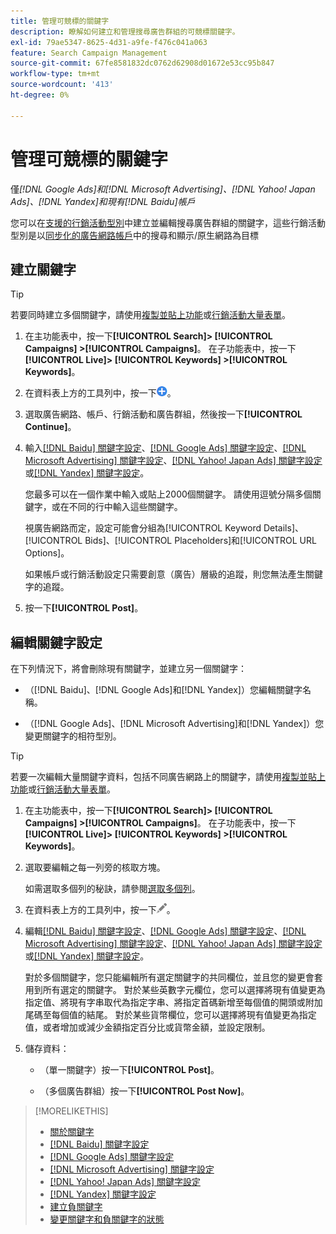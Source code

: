 ```yaml
---
title: 管理可競標的關鍵字
description: 瞭解如何建立和管理搜尋廣告群組的可競標關鍵字。
exl-id: 79ae5347-8625-4d31-a9fe-f476c041a063
feature: Search Campaign Management
source-git-commit: 67fe8581832dc0762d62908d01672e53cc95b847
workflow-type: tm+mt
source-wordcount: '413'
ht-degree: 0%

---
```


# 管理可競標的關鍵字

僅&#x200B;*[!DNL Google Ads]和[!DNL Microsoft Advertising]、[!DNL Yahoo! Japan Ads]、[!DNL Yandex]和現有[!DNL Baidu]帳戶*

您可以在[支援的行銷活動型別](/help/search-social-commerce/introduction/supported-inventory.md)中建立並編輯搜尋廣告群組的關鍵字，這些行銷活動型別是以[同步化的廣告網路帳戶](/help/search-social-commerce/campaign-management/accounts/ad-network-account-about.md)中的搜尋和顯示/原生網路為目標

## 建立關鍵字

>[!TIP]
>
>若要同時建立多個關鍵字，請使用[複製並貼上功能](/help/search-social-commerce/campaign-management/campaigns/copy-paste.md)或[行銷活動大量表單](/help/search-social-commerce/campaign-management/bulksheets/bulksheet-about.md)。

1. 在主功能表中，按一下&#x200B;**[!UICONTROL Search]> [!UICONTROL Campaigns] >[!UICONTROL Campaigns]**。 在子功能表中，按一下&#x200B;**[!UICONTROL Live]> [!UICONTROL Keywords] >[!UICONTROL Keywords]**。

1. 在資料表上方的工具列中，按一下![建立](/help/search-social-commerce/assets/add.png "建立")。

1. 選取廣告網路、帳戶、行銷活動和廣告群組，然後按一下&#x200B;**[!UICONTROL Continue]**。

1. 輸入[[!DNL Baidu] 關鍵字設定](keyword-settings-baidu.md)、[[!DNL Google Ads] 關鍵字設定](keyword-settings-google.md)、[[!DNL Microsoft Advertising] 關鍵字設定](keyword-settings-microsoft.md)、[[!DNL Yahoo! Japan Ads] 關鍵字設定](keyword-settings-yahoo-japan.md)或[[!DNL Yandex] 關鍵字設定](keyword-settings-yandex.md)。

   您最多可以在一個作業中輸入或貼上2000個關鍵字。 請使用逗號分隔多個關鍵字，或在不同的行中輸入這些關鍵字。

   視廣告網路而定，設定可能會分組為[!UICONTROL Keyword Details]、[!UICONTROL Bids]、[!UICONTROL Placeholders]和[!UICONTROL URL Options]。

   如果帳戶或行銷活動設定只需要創意（廣告）層級的追蹤，則您無法產生關鍵字的追蹤。

1. 按一下&#x200B;**[!UICONTROL Post]**。

## 編輯關鍵字設定

在下列情況下，將會刪除現有關鍵字，並建立另一個關鍵字：

* （[!DNL Baidu]、[!DNL Google Ads]和[!DNL Yandex]）您編輯關鍵字名稱。

* （[!DNL Google Ads]、[!DNL Microsoft Advertising]和[!DNL Yandex]）您變更關鍵字的相符型別。

>[!TIP]
>
>若要一次編輯大量關鍵字資料，包括不同廣告網路上的關鍵字，請使用[複製並貼上功能](/help/search-social-commerce/campaign-management/campaigns/copy-paste.md)或[行銷活動大量表單](/help/search-social-commerce/campaign-management/bulksheets/bulksheet-about.md)。

1. 在主功能表中，按一下&#x200B;**[!UICONTROL Search]> [!UICONTROL Campaigns] >[!UICONTROL Campaigns]**。 在子功能表中，按一下&#x200B;**[!UICONTROL Live]> [!UICONTROL Keywords] >[!UICONTROL Keywords]**。

1. 選取要編輯之每一列旁的核取方塊。

   如需選取多個列的秘訣，請參閱[選取多個列](/help/search-social-commerce/common-tasks/navigation-editing-selection/multiple-rows-select.md)。

1. 在資料表上方的工具列中，按一下![編輯](/help/search-social-commerce/assets/edit.png "編輯")。

1. 編輯[[!DNL Baidu] 關鍵字設定](keyword-settings-baidu.md)、[[!DNL Google Ads] 關鍵字設定](keyword-settings-google.md)、[[!DNL Microsoft Advertising] 關鍵字設定](keyword-settings-microsoft.md)、[[!DNL Yahoo! Japan Ads] 關鍵字設定](keyword-settings-yahoo-japan.md)或[[!DNL Yandex] 關鍵字設定](keyword-settings-yandex.md)。

   對於多個關鍵字，您只能編輯所有選定關鍵字的共同欄位，並且您的變更會套用到所有選定的關鍵字。 對於某些英數字元欄位，您可以選擇將現有值變更為指定值、將現有字串取代為指定字串、將指定首碼新增至每個值的開頭或附加尾碼至每個值的結尾。 對於某些貨幣欄位，您可以選擇將現有值變更為指定值，或者增加或減少金額指定百分比或貨幣金額，並設定限制。

1. 儲存資料：

   * （單一關鍵字）按一下&#x200B;**[!UICONTROL Post]**。

   * （多個廣告群組）按一下&#x200B;**[!UICONTROL Post Now]**。

>[!MORELIKETHIS]
>
>* [關於關鍵字](keyword-about.md)
>* [[!DNL Baidu] 關鍵字設定](keyword-settings-baidu.md)
>* [[!DNL Google Ads] 關鍵字設定](keyword-settings-google.md)
>* [[!DNL Microsoft Advertising] 關鍵字設定](keyword-settings-microsoft.md)
>* [[!DNL Yahoo! Japan Ads] 關鍵字設定](keyword-settings-yahoo-japan.md)
>* [[!DNL Yandex] 關鍵字設定](keyword-settings-yandex.md)
>* [建立負關鍵字](/help/search-social-commerce/campaign-management/campaigns/keyword-negative-create.md)
>* [變更關鍵字和負關鍵字的狀態](keyword-status-edit.md)
